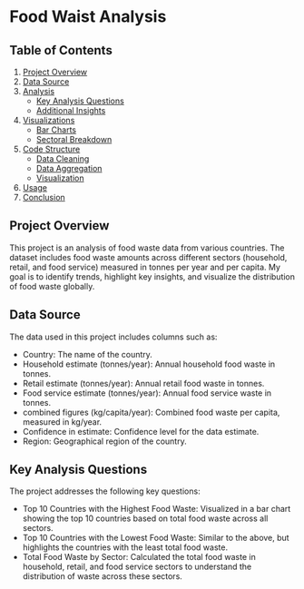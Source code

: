 # Food Waist Analysis

## Table of Contents
1. [Project Overview](#project-overview)
2. [Data Source](#data-source)
3. [Analysis](#analysis)
   - [Key Analysis Questions](#key-analysis-questions)
   - [Additional Insights](#additional-insights)
4. [Visualizations](#visualizations)
   - [Bar Charts](#bar-charts)
   - [Sectoral Breakdown](#sectoral-breakdown)
5. [Code Structure](#code-structure)
   - [Data Cleaning](#data-cleaning)
   - [Data Aggregation](#data-aggregation)
   - [Visualization](#visualization)
6. [Usage](#usage)
7. [Conclusion](#conclusion)

## Project Overview 
This project is an analysis of food waste data from various countries. The dataset includes food waste amounts across different sectors (household, retail, and food service) measured in tonnes per year and per capita. My goal is to identify trends, highlight key insights, and visualize the distribution of food waste globally.

## Data Source
The data used in this project includes columns such as:
- Country: The name of the country.
- Household estimate (tonnes/year): Annual household food waste in tonnes.
- Retail estimate (tonnes/year): Annual retail food waste in tonnes.
- Food service estimate (tonnes/year): Annual food service waste in tonnes.
- combined figures (kg/capita/year): Combined food waste per capita, measured in kg/year.
- Confidence in estimate: Confidence level for the data estimate.
- Region: Geographical region of the country.

## Key Analysis Questions
The project addresses the following key questions:
- Top 10 Countries with the Highest Food Waste:
  Visualized in a bar chart showing the top 10 countries based on total food waste across all sectors.
- Top 10 Countries with the Lowest Food Waste:
  Similar to the above, but highlights the countries with the least total food waste.
- Total Food Waste by Sector:
  Calculated the total food waste in household, retail, and food service sectors to understand the distribution of waste across these sectors.
